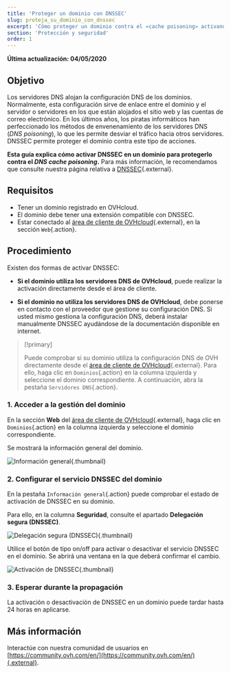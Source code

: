 ```yaml
---
title: 'Proteger un dominio con DNSSEC'
slug: proteja_su_dominio_con_dnssec
excerpt: 'Cómo proteger un dominio contra el «cache poisoning» activando DNSSEC'
section: 'Protección y seguridad'
order: 1
---
```


**Última actualización: 04/05/2020**

## Objetivo

Los servidores DNS alojan la configuración DNS de los dominios. Normalmente, esta configuración sirve de enlace entre el dominio y el servidor o servidores en los que están alojados el sitio web y las cuentas de correo electrónico. En los últimos años, los piratas informáticos han perfeccionado los métodos de envenenamiento de los servidores DNS (*DNS poisoning*), lo que les permite desviar el tráfico hacia otros servidores. DNSSEC permite proteger el dominio contra este tipo de acciones.

**Esta guía explica cómo activar DNSSEC en un dominio para protegerlo contra el *DNS cache poisoning*.** Para más información, le recomendamos que consulte nuestra página relativa a [DNSSEC](https://www.ovh.es/dominios/servicio-dnssec.xml){.external}.

## Requisitos

- Tener un dominio registrado en OVHcloud.
- El dominio debe tener una extensión compatible con DNSSEC.
- Estar conectado al [área de cliente de OVHcloud](https://ca.ovh.com/auth/?action=gotomanager){.external}, en la sección `Web`{.action}.

## Procedimiento

Existen dos formas de activar DNSSEC:

- **Si el dominio utiliza los servidores DNS de OVHcloud**, puede realizar la activación directamente desde el área de cliente.

- **Si el dominio no utiliza los servidores DNS de OVHcloud**, debe ponerse en contacto con el proveedor que gestione su configuración DNS. Si usted mismo gestiona la configuración DNS, deberá instalar manualmente DNSSEC ayudándose de la documentación disponible en internet.

> [!primary]
>
> Puede comprobar si su dominio utiliza la configuración DNS de OVH directamente desde el [área de cliente de OVHcloud](https://ca.ovh.com/auth/?action=gotomanager){.external}. Para ello, haga clic en `Dominios`{.action} en la columna izquierda y seleccione el dominio correspondiente. A continuación, abra la pestaña `Servidores DNS`{.action}.
>

### 1. Acceder a la gestión del dominio

En la sección **Web** del [área de cliente de OVHcloud](https://ca.ovh.com/auth/?action=gotomanager){.external}, haga clic en `Dominios`{.action} en la columna izquierda y seleccione el dominio correspondiente.

Se mostrará la información general del dominio. 

![Información general](images/activate-dnssec-step1.png){.thumbnail}

### 2. Configurar el servicio DNSSEC del dominio

En la pestaña `Información general`{.action} puede comprobar el estado de activación de DNSSEC en su dominio.

Para ello, en la columna **Seguridad**, consulte el apartado **Delegación segura (DNSSEC)**.

![Delegación segura (DNSSEC)](images/activate-dnssec-step2.png){.thumbnail}

Utilice el botón de tipo on/off para activar o desactivar el servicio DNSSEC en el dominio. Se abrirá una ventana en la que deberá confirmar el cambio.

![Activación de DNSSEC](images/activate-dnssec-step3.png){.thumbnail}

### 3. Esperar durante la propagación

La activación o desactivación de DNSSEC en un dominio puede tardar hasta 24 horas en aplicarse. 

## Más información

Interactúe con nuestra comunidad de usuarios en [https://community.ovh.com/en/](https://community.ovh.com/en/){.external}.

